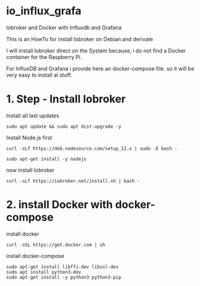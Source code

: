 # io_influx_grafa

Iobroker and Docker with Influxdb and Grafana

This is an HowTo for install Iobroker on Debian and derivate

I will install Iobroker direct on the System because, i do not find
a Docker container for the Raspberry Pi.

For InfluxDB and Grafana i provide here an docker-compose file.
so it will be very easy to install al stuff.


# 1. Step - Install Iobroker

Install all last updates
<pre><code>sudo apt update && sudo apt dist-upgrade -y
</code></pre>


Install Node.js first
<pre><code>curl -sLf https://deb.nodesource.com/setup_12.x | sudo -E bash -
</code></pre>
<pre><code>sudo apt-get install -y nodejs
</code></pre>
now install Iobroker
<pre><code>curl -sLf https://iobroker.net/install.sh | bash -
</code></pre>

# 2. install Docker with docker-compose 

install docker
<pre><code>curl -sSL https://get.docker.com | sh
</code></pre>

install docker-compose
<pre><code>sudo apt-get install libffi-dev libssl-dev
sudo apt install python3-dev
sudo apt-get install -y python3 python3-pip
</code></pre>


<pre><code>
</code></pre>
